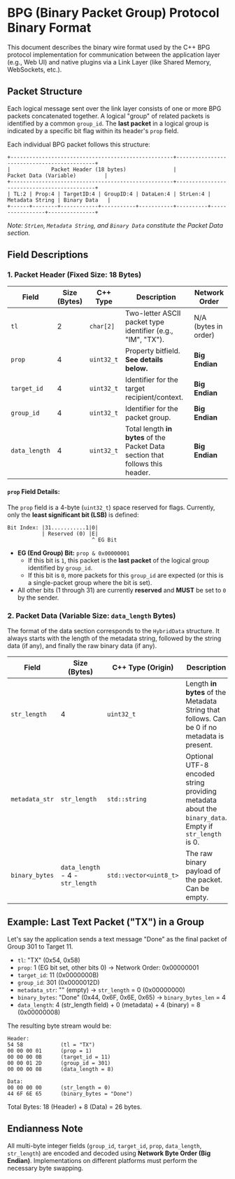 # BPG (Binary Packet Group) Protocol Binary Format

This document describes the binary wire format used by the C++ BPG protocol implementation for communication between the application layer (e.g., Web UI) and native plugins via a Link Layer (like Shared Memory, WebSockets, etc.).

## Packet Structure

Each logical message sent over the link layer consists of one or more BPG packets concatenated together. A logical "group" of related packets is identified by a common `group_id`. The **last packet** in a logical group is indicated by a specific bit flag within its header's `prop` field.

Each individual BPG packet follows this structure:

```
+----------------------------------------------------+--------------------------------------------+
|             Packet Header (18 bytes)               |             Packet Data (Variable)         |
+----------------------------------------------------+--------------------------------------------+
| TL:2 | Prop:4 | TargetID:4 | GroupID:4 | DataLen:4 | StrLen:4 | Metadata String | Binary Data   |
+------+--------+------------+-----------+-----------+----------+-----------------+---------------+
```
*Note: `StrLen`, `Metadata String`, and `Binary Data` constitute the Packet Data section.*

## Field Descriptions

### 1. Packet Header (Fixed Size: 18 Bytes)

| Field       | Size (Bytes) | C++ Type      | Description                                     | Network Order |
|-------------|--------------|---------------|-------------------------------------------------|---------------|
| `tl`        | 2            | `char[2]`     | Two-letter ASCII packet type identifier (e.g., "IM", "TX"). | N/A (bytes in order)   |
| `prop`      | 4            | `uint32_t`    | Property bitfield. **See details below.**       | **Big Endian**  |
| `target_id` | 4            | `uint32_t`    | Identifier for the target recipient/context.    | **Big Endian**  |
| `group_id`  | 4            | `uint32_t`    | Identifier for the packet group.                | **Big Endian**  |
| `data_length`| 4           | `uint32_t`    | Total length **in bytes** of the Packet Data section that follows this header. | **Big Endian**  |

#### `prop` Field Details:

The `prop` field is a 4-byte (`uint32_t`) space reserved for flags. Currently, only the **least significant bit (LSB)** is defined:

```
Bit Index: |31...........1|0|
           | Reserved (0) |E|
                           ^ EG Bit
```

*   **EG (End Group) Bit:** `prop & 0x00000001`
    *   If this bit is `1`, this packet is the **last packet** of the logical group identified by `group_id`.
    *   If this bit is `0`, more packets for this `group_id` are expected (or this is a single-packet group where the bit is set).
*   All other bits (1 through 31) are currently **reserved** and **MUST** be set to `0` by the sender.

### 2. Packet Data (Variable Size: `data_length` Bytes)

The format of the data section corresponds to the `HybridData` structure. It always starts with the length of the metadata string, followed by the string data (if any), and finally the raw binary data (if any).

| Field           | Size (Bytes)            | C++ Type (Origin)      | Description                                     | Network Order |
|-----------------|-------------------------|------------------------|-------------------------------------------------|---------------|
| `str_length`    | 4                       | `uint32_t`             | Length **in bytes** of the Metadata String that follows. Can be 0 if no metadata is present. | **Big Endian**  |
| `metadata_str`  | `str_length`            | `std::string`          | Optional UTF-8 encoded string providing metadata about the `binary_data`. Empty if `str_length` is 0. | N/A (bytes)   |
| `binary_bytes`  | `data_length` - 4 - `str_length` | `std::vector<uint8_t>` | The raw binary payload of the packet. Can be empty. | N/A (bytes)   |

## Example: Last Text Packet ("TX") in a Group

Let's say the application sends a text message "Done" as the final packet of Group 301 to Target 11.

*   `tl`: "TX" (0x54, 0x58)
*   `prop`: 1 (EG bit set, other bits 0) -> Network Order: 0x00000001
*   `target_id`: 11 (0x0000000B)
*   `group_id`: 301 (0x0000012D)
*   `metadata_str`: "" (empty) -> `str_length` = 0 (0x00000000)
*   `binary_bytes`: "Done" (0x44, 0x6F, 0x6E, 0x65) -> `binary_bytes_len` = 4
*   `data_length`: 4 (str_length field) + 0 (metadata) + 4 (binary) = 8 (0x00000008)

The resulting byte stream would be:

```
Header:
54 58            (tl = "TX")
00 00 00 01      (prop = 1)
00 00 00 0B      (target_id = 11)
00 00 01 2D      (group_id = 301)
00 00 00 08      (data_length = 8)

Data:
00 00 00 00      (str_length = 0)
44 6F 6E 65      (binary_bytes = "Done")
```

Total Bytes: 18 (Header) + 8 (Data) = 26 bytes.

## Endianness Note

All multi-byte integer fields (`group_id`, `target_id`, `prop`, `data_length`, `str_length`) are encoded and decoded using **Network Byte Order (Big Endian)**. Implementations on different platforms must perform the necessary byte swapping.